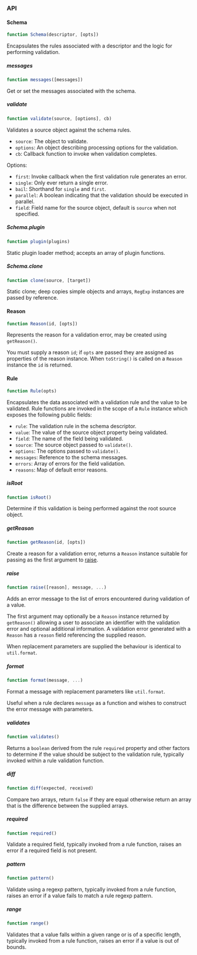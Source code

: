 ### API

#### Schema

```javascript
function Schema(descriptor, [opts])
```

Encapsulates the rules associated with a descriptor and the logic for performing validation.

##### messages

```javascript
function messages([messages])
```

Get or set the messages associated with the schema.

##### validate

```javascript
function validate(source, [options], cb)
```

Validates a source object against the schema rules.

* `source`: The object to validate.
* `options`: An object describing processing options for the validation.
* `cb`: Callback function to invoke when validation completes.

Options:

* `first`: Invoke callback when the first validation rule generates an error.
* `single`: Only ever return a single error.
* `bail`: Shorthand for `single` and `first`.
* `parallel`: A boolean indicating that the validation should be executed in parallel.
* `field`: Field name for the source object, default is `source` when not specified.

##### Schema.plugin

```javascript
function plugin(plugins)
```

Static plugin loader method; accepts an array of plugin functions.

##### Schema.clone

```javascript
function clone(source, [target])
```

Static clone; deep copies simple objects and arrays, `RegExp` instances are passed by reference.

#### Reason

```javascript
function Reason(id, [opts])
```

Represents the reason for a validation error, may be created using `getReason()`.

You must supply a reason `id`; if `opts` are passed they are assigned as properties of the reason instance. When `toString()` is called on a `Reason` instance the `id` is returned.

#### Rule

```javascript
function Rule(opts)
```

Encapsulates the data associated with a validation rule and the value to be validated. Rule functions are invoked in the scope of a `Rule` instance which exposes the following public fields:

* `rule`: The validation rule in the schema descriptor.
* `value`: The value of the source object property being validated.
* `field`: The name of the field being validated.
* `source`: The source object passed to `validate()`.
* `options`: The options passed to `validate()`.
* `messages`: Reference to the schema messages.
* `errors`: Array of errors for the field validation.
* `reasons`: Map of default error reasons.

##### isRoot

```javascript
function isRoot()
```

Determine if this validation is being performed against the root source object.

##### getReason

```javascript
function getReason(id, [opts])
```

Create a reason for a validation error, returns a `Reason` instance suitable for passing as the first argument to [raise](#raise).

##### raise

```javascript
function raise([reason], message, ...)
```

Adds an error message to the list of errors encountered during validation of a value.

The first argument may optionally be a `Reason` instance returned by `getReason()` allowing a user to associate an identifier with the validation error and optional additional information. A validation error generated with a `Reason` has a `reason` field referencing the supplied reason.

When replacement parameters are supplied the behaviour is identical to `util.format`.

##### format

```javascript
function format(message, ...)
```

Format a message with replacement parameters like `util.format`.

Useful when a rule declares `message` as a function and wishes to construct the error message with parameters.

##### validates

```javascript
function validates()
```

Returns a `boolean` derived from the rule `required` property and other factors to determine if the value should be subject to the validation rule, typically invoked within a rule validation function.

##### diff

```javascript
function diff(expected, received)
```

Compare two arrays, return `false` if they are equal otherwise return an array that is the difference between the supplied arrays.

##### required

```javascript
function required()
```

Validate a required field, typically invoked from a rule function, raises an error if a required field is not present.

##### pattern

```javascript
function pattern()
```

Validate using a regexp pattern, typically invoked from a rule function, raises an error if a value fails to match a rule regexp pattern.

##### range

```javascript
function range()
```

Validates that a value falls within a given range or is of a specific length, typically invoked from a rule function, raises an error if a value is out of bounds.
